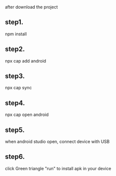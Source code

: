 after download the project

## step1.
npm install


## step2.
npx cap add android

## step3.
npx cap sync


## step4.
npx cap open android


## step5.
when android studio open,
connect device with USB
 
 
## step6. 
click Green triangle "run" to install apk in your device